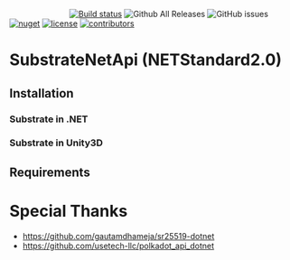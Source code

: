 &nbsp;&nbsp;&nbsp;&nbsp;&nbsp;&nbsp;&nbsp;&nbsp;&nbsp;&nbsp;&nbsp;&nbsp;&nbsp;&nbsp;&nbsp;&nbsp;&nbsp;&nbsp;&nbsp;&nbsp;&nbsp;&nbsp;&nbsp;&nbsp;&nbsp;&nbsp;
[![Build status](https://ci.appveyor.com/api/projects/status/jsei7yv376en17rr?svg=true)](https://ci.appveyor.com/project/darkfriend77/substratenetapi)
![Github All Releases](https://img.shields.io/github/downloads/darkfriend77/SubstrateNetApi/total.svg)
![GitHub issues](https://img.shields.io/github/issues/darkfriend77/SubstrateNetApi.svg)
[![nuget](https://img.shields.io/nuget/v/SubstrateNetApi)](https://img.shields.io/nuget/v/SubstrateNetApi)
[![license](https://img.shields.io/github/license/darkfriend77/SubstrateNetApi)](https://img.shields.io/github/license/darkfriend77/SubstrateNetApi)
[![contributors](https://img.shields.io/github/contributors/darkfriend77/SubstrateNetApi)](https://img.shields.io/github/contributors/darkfriend77/SubstrateNetApi)

# SubstrateNetApi (NETStandard2.0)

## Installation

### Substrate in .NET

### Substrate in Unity3D

## Requirements


# Special Thanks
- https://github.com/gautamdhameja/sr25519-dotnet
- https://github.com/usetech-llc/polkadot_api_dotnet
